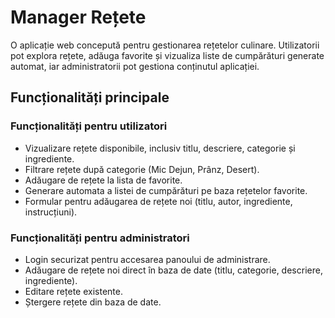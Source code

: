 # Manager Rețete

O aplicație web concepută pentru gestionarea rețetelor culinare. Utilizatorii pot explora rețete, adăuga favorite și vizualiza liste de cumpărături generate automat, iar administratorii pot gestiona conținutul aplicației.

## Funcționalități principale

### Funcționalități pentru utilizatori
- Vizualizare rețete disponibile, inclusiv titlu, descriere, categorie și ingrediente.
- Filtrare rețete după categorie (Mic Dejun, Prânz, Desert).
- Adăugare de rețete la lista de favorite.
- Generare automata a listei de cumpărături pe baza rețetelor favorite.
- Formular pentru adăugarea de rețete noi (titlu, autor, ingrediente, instrucțiuni).

### Funcționalități pentru administratori
- Login securizat pentru accesarea panoului de administrare.
- Adăugare de rețete noi direct în baza de date (titlu, categorie, descriere, ingrediente).
- Editare rețete existente.
- Ștergere rețete din baza de date.
